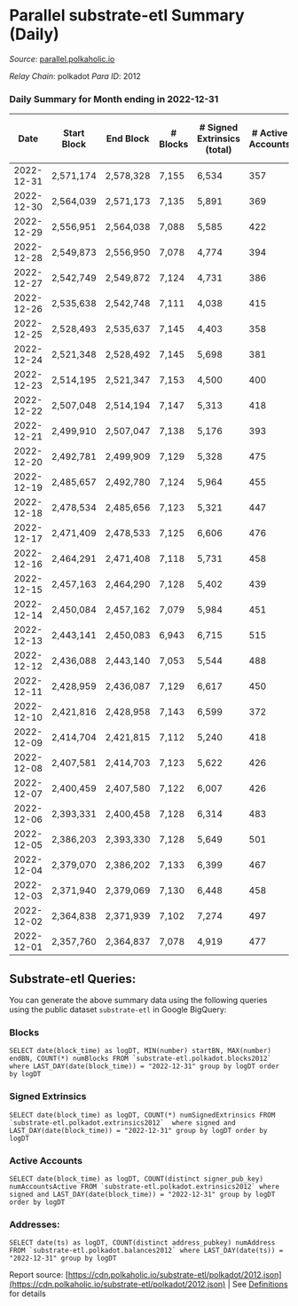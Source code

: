# Parallel substrate-etl Summary (Daily)

_Source_: [parallel.polkaholic.io](https://parallel.polkaholic.io)

*Relay Chain*: polkadot
*Para ID*: 2012



### Daily Summary for Month ending in 2022-12-31


| Date | Start Block | End Block | # Blocks | # Signed Extrinsics (total) | # Active Accounts | # Passive | # New | # Addresses with Balances | # Events | # Transfers | # XCM Transfers In | # XCM Transfers Out |
| ---- | ----------- | --------- | -------- | --------------------------- | ----------------- | --------- | ----- | ------------------------- | -------- | ----------- | ------------------ | ------------------- |
| 2022-12-31 | 2,571,174 | 2,578,328 | 7,155  | 6,534 | 357 |  |  | 46,490 | 58,751 | 1,957 ($49,572.85) | 90 ($78,083.07) | 36 ($18,338.40) |
| 2022-12-30 | 2,564,039 | 2,571,173 | 7,135  | 5,891 | 369 |  |  | 46,482 | 55,563 | 1,921 ($29,437.39) | 84 ($34,014.36) | 52 ($39,984.92) |
| 2022-12-29 | 2,556,951 | 2,564,038 | 7,088  | 5,585 | 422 |  |  | 46,472 | 54,562 | 2,094 ($35,549.89) | 83 ($45,266.46) | 69 ($144,612.74) |
| 2022-12-28 | 2,549,873 | 2,556,950 | 7,078  | 4,774 | 394 |  |  | 46,455 | 52,199 | 2,590 ($46,665.42) | 109 ($131,382.05) | 72 ($127,630.89) |
| 2022-12-27 | 2,542,749 | 2,549,872 | 7,124  | 4,731 | 386 |  |  | 46,444 | 49,712 | 1,990 ($75,022.00) | 64 ($56,566.65) | 69 ($116,588.68) |
| 2022-12-26 | 2,535,638 | 2,542,748 | 7,111  | 4,038 | 415 |  |  | 46,436 | 48,699 | 2,519 ($71,114.68) | 110 ($88,524.50) | 77 ($128,130.75) |
| 2022-12-25 | 2,528,493 | 2,535,637 | 7,145  | 4,403 | 358 |  |  | 46,423 | 48,276 | 2,224 ($51,526.84) | 88 ($30,832.78) | 73 ($108,835.23) |
| 2022-12-24 | 2,521,348 | 2,528,492 | 7,145  | 5,698 | 381 |  |  | 46,405 | 54,874 | 2,188 ($1,940,125.34) | 82 ($41,462.14) | 85 ($41,289.56) |
| 2022-12-23 | 2,514,195 | 2,521,347 | 7,153  | 4,500 | 400 |  |  | 46,395 | 49,693 | 2,123 ($84,726.84) | 109 ($40,375.54) | 76 ($157,862.24) |
| 2022-12-22 | 2,507,048 | 2,514,194 | 7,147  | 5,313 | 418 |  |  | 46,383 | 53,627 | 1,884 ($264,901.62) | 98 ($215,344.64) | 68 ($161,126.83) |
| 2022-12-21 | 2,499,910 | 2,507,047 | 7,138  | 5,176 | 393 |  |  | 46,376 | 53,376 | 2,343 ($145,878.28) | 105 ($31,357.51) | 56 ($218,368.47) |
| 2022-12-20 | 2,492,781 | 2,499,909 | 7,129  | 5,328 | 475 |  |  | 46,369 | 54,288 | 2,283 ($70,984.25) | 111 ($52,511.59) | 93 ($86,262.05) |
| 2022-12-19 | 2,485,657 | 2,492,780 | 7,124  | 5,964 | 455 |  |  | 46,356 | 60,106 | 3,250 ($449,302.33) | 125 ($54,683.26) | 81 ($67,066.47) |
| 2022-12-18 | 2,478,534 | 2,485,656 | 7,123  | 5,321 | 447 |  |  | 46,332 | 57,509 | 3,384 ($137,996.88) | 135 ($32,356.38) | 93 ($131,866.76) |
| 2022-12-17 | 2,471,409 | 2,478,533 | 7,125  | 6,606 | 476 |  |  | 46,319 | 65,152 | 3,771 ($105,172.94) | 199 ($97,724.26) | 102 ($77,040.45) |
| 2022-12-16 | 2,464,291 | 2,471,408 | 7,118  | 5,731 | 458 |  |  | 46,304 | 58,235 | 3,128 ($160,408.84) | 142 ($66,501.64) | 126 ($149,286.78) |
| 2022-12-15 | 2,457,163 | 2,464,290 | 7,128  | 5,402 | 439 |  |  | 46,295 | 55,887 | 2,752 ($76,013.60) | 84 ($154,479.39) | 65 ($67,221.94) |
| 2022-12-14 | 2,450,084 | 2,457,162 | 7,079  | 5,984 | 451 |  |  | 46,276 | 59,468 | 3,258 ($138,227.23) | 85 ($279,007.73) | 106 ($139,912.09) |
| 2022-12-13 | 2,443,141 | 2,450,083 | 6,943  | 6,715 | 515 |  |  | 46,261 | 66,152 | 4,185 ($168,447.49) | 177 ($121,860.31) | 152 ($230,874.24) |
| 2022-12-12 | 2,436,088 | 2,443,140 | 7,053  | 5,544 | 488 |  |  | 46,234 | 56,558 | 2,431 ($56,311.82) | 102 ($56,713.54) | 67 ($179,091.09) |
| 2022-12-11 | 2,428,959 | 2,436,087 | 7,129  | 6,617 | 450 |  |  | 46,198 | 62,695 | 2,378 ($71,131.16) | 103 ($39,283.50) | 67 ($310,516.51) |
| 2022-12-10 | 2,421,816 | 2,428,958 | 7,143  | 6,599 | 372 |  |  | 46,186 | 59,390 | 1,939 ($49,309.90) | 70 ($81,244.05) | 67 ($144,977.76) |
| 2022-12-09 | 2,414,704 | 2,421,815 | 7,112  | 5,240 | 418 |  |  | 46,182 | 53,537 | 2,126 ($128,361.90) | 85 ($36,446.90) | 54 ($170,717.00) |
| 2022-12-08 | 2,407,581 | 2,414,703 | 7,123  | 5,622 | 426 |  |  | 46,173 | 55,607 | 2,088 ($49,621.51) | 77 ($355,559.90) | 79 ($277,811.35) |
| 2022-12-07 | 2,400,459 | 2,407,580 | 7,122  | 6,007 | 426 |  |  | 46,156 | 58,430 | 2,617 ($95,526.26) | 100 ($49,720.95) | 95 ($50,251.73) |
| 2022-12-06 | 2,393,331 | 2,400,458 | 7,128  | 6,314 | 483 |  |  | 46,140 | 60,973 | 2,325 ($105,086.12) | 109 ($40,476.97) | 114 ($189,564.02) |
| 2022-12-05 | 2,386,203 | 2,393,330 | 7,128  | 5,649 | 501 |  |  | 46,125 | 57,179 | 2,236 ($34,504.45) | 83 ($20,266.30) | 84 ($50,067.03) |
| 2022-12-04 | 2,379,070 | 2,386,202 | 7,133  | 6,399 | 467 |  |  | 46,110 | 62,546 | 2,678 ($45,927.42) | 98 ($81,120.28) | 92 ($138,933.08) |
| 2022-12-03 | 2,371,940 | 2,379,069 | 7,130  | 6,448 | 458 |  |  | 46,106 | 61,442 | 2,532 ($57,824.95) | 107 ($68,293.20) | 79 ($126,022.87) |
| 2022-12-02 | 2,364,838 | 2,371,939 | 7,102  | 7,274 | 497 |  |  | 46,096 | 69,953 | 4,072 ($179,067.65) | 184 ($231,102.74) | 186 ($219,163.58) |
| 2022-12-01 | 2,357,760 | 2,364,837 | 7,078  | 4,919 | 477 |  |  | 46,088 | 54,960 | 2,736 ($192,089.29) | 77 ($41,981.06) | 68 ($84,943.26) |

## Substrate-etl Queries:
You can generate the above summary data using the following queries using the public dataset `substrate-etl` in Google BigQuery:


### Blocks
```
SELECT date(block_time) as logDT, MIN(number) startBN, MAX(number) endBN, COUNT(*) numBlocks FROM `substrate-etl.polkadot.blocks2012`  where LAST_DAY(date(block_time)) = "2022-12-31" group by logDT order by logDT
```


### Signed Extrinsics
```
SELECT date(block_time) as logDT, COUNT(*) numSignedExtrinsics FROM `substrate-etl.polkadot.extrinsics2012`  where signed and LAST_DAY(date(block_time)) = "2022-12-31" group by logDT order by logDT
```


### Active Accounts
```
SELECT date(block_time) as logDT, COUNT(distinct signer_pub_key) numAccountsActive FROM `substrate-etl.polkadot.extrinsics2012` where signed and LAST_DAY(date(block_time)) = "2022-12-31" group by logDT order by logDT
```


### Addresses:
```
SELECT date(ts) as logDT, COUNT(distinct address_pubkey) numAddress FROM `substrate-etl.polkadot.balances2012` where LAST_DAY(date(ts)) = "2022-12-31" group by logDT
```



Report source: [https://cdn.polkaholic.io/substrate-etl/polkadot/2012.json](https://cdn.polkaholic.io/substrate-etl/polkadot/2012.json) | See [Definitions](/DEFINITIONS.md) for details
